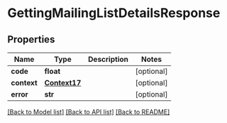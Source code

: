 # GettingMailingListDetailsResponse

## Properties
Name | Type | Description | Notes
------------ | ------------- | ------------- | -------------
**code** | **float** |  | [optional] 
**context** | [**Context17**](Context17.md) |  | [optional] 
**error** | **str** |  | [optional] 

[[Back to Model list]](../README.md#documentation-for-models) [[Back to API list]](../README.md#documentation-for-api-endpoints) [[Back to README]](../README.md)


